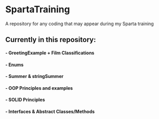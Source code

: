 # SpartaTraining
A repository for any coding that may appear during my Sparta training

## Currently in this repository:

#### - GreetingExample + Film Classifications
#### - Enums
#### - Summer & stringSummer
#### - OOP Principles and examples
#### - SOLID Principles
#### - Interfaces & Abstract Classes/Methods
